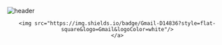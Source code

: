 
![header](https://capsule-render.vercel.app/api?type=waving&color=auto&height=300&section=header&text=%20&animation=fadeIn&fontSize=45&fontAlign=70&desc=jeeeho's%20Github&fontAlignY=45&descAlign=75&descSize=25)


<div align=center>

	<img src="https://img.shields.io/badge/Gmail-D14836?style=flat-square&logo=Gmail&logoColor=white"/>
	</a>
</div>
